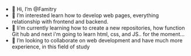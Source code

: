 - 👋 Hi, I’m @Famitry
- 👀 I’m interested learn how to develop web pages, everything relationship with frontend and backend.  
- 🌱 Ii’m currently learning how to create a new repositories, how function  Git hub and next i'm going to learn html, css, and JS.. for the moment...
- 💞️ I’m looking to collaborate on web development and have much more experience, in this field of study


<!---
Famitry/Famitry is a ✨ special ✨ repository because its `README.md` (this file) appears on your GitHub profile.
You can click the Preview link to take a look at your changes.
--->
